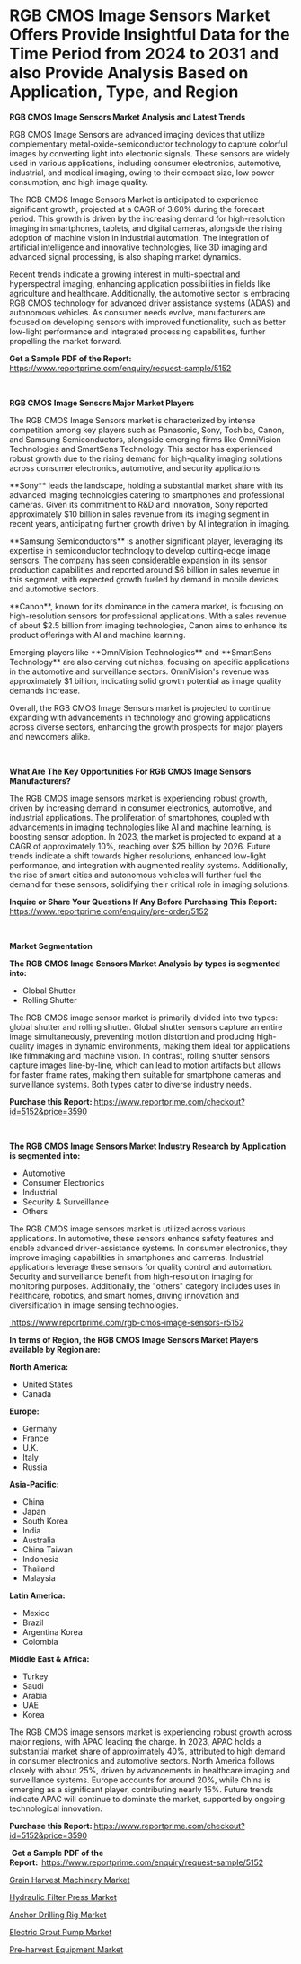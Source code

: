 <p><h1>RGB CMOS Image Sensors Market Offers Provide Insightful Data for the Time Period from 2024 to 2031 and also Provide Analysis Based on Application, Type, and Region</h1></p><p><strong>RGB CMOS Image Sensors Market Analysis and Latest Trends</strong></p>
<p><p>RGB CMOS Image Sensors are advanced imaging devices that utilize complementary metal-oxide-semiconductor technology to capture colorful images by converting light into electronic signals. These sensors are widely used in various applications, including consumer electronics, automotive, industrial, and medical imaging, owing to their compact size, low power consumption, and high image quality.</p><p>The RGB CMOS Image Sensors Market is anticipated to experience significant growth, projected at a CAGR of 3.60% during the forecast period. This growth is driven by the increasing demand for high-resolution imaging in smartphones, tablets, and digital cameras, alongside the rising adoption of machine vision in industrial automation. The integration of artificial intelligence and innovative technologies, like 3D imaging and advanced signal processing, is also shaping market dynamics.</p><p>Recent trends indicate a growing interest in multi-spectral and hyperspectral imaging, enhancing application possibilities in fields like agriculture and healthcare. Additionally, the automotive sector is embracing RGB CMOS technology for advanced driver assistance systems (ADAS) and autonomous vehicles. As consumer needs evolve, manufacturers are focused on developing sensors with improved functionality, such as better low-light performance and integrated processing capabilities, further propelling the market forward.</p></p>
<p><strong>Get a Sample PDF of the Report:&nbsp;</strong> <a href="https://www.reportprime.com/enquiry/request-sample/5152">https://www.reportprime.com/enquiry/request-sample/5152</a></p>
<p>&nbsp;</p>
<p><strong>RGB CMOS Image Sensors Major Market Players</strong></p>
<p><p>The RGB CMOS Image Sensors market is characterized by intense competition among key players such as Panasonic, Sony, Toshiba, Canon, and Samsung Semiconductors, alongside emerging firms like OmniVision Technologies and SmartSens Technology. This sector has experienced robust growth due to the rising demand for high-quality imaging solutions across consumer electronics, automotive, and security applications.</p><p>**Sony** leads the landscape, holding a substantial market share with its advanced imaging technologies catering to smartphones and professional cameras. Given its commitment to R&D and innovation, Sony reported approximately $10 billion in sales revenue from its imaging segment in recent years, anticipating further growth driven by AI integration in imaging.</p><p>**Samsung Semiconductors** is another significant player, leveraging its expertise in semiconductor technology to develop cutting-edge image sensors. The company has seen considerable expansion in its sensor production capabilities and reported around $6 billion in sales revenue in this segment, with expected growth fueled by demand in mobile devices and automotive sectors.</p><p>**Canon**, known for its dominance in the camera market, is focusing on high-resolution sensors for professional applications. With a sales revenue of about $2.5 billion from imaging technologies, Canon aims to enhance its product offerings with AI and machine learning.</p><p>Emerging players like **OmniVision Technologies** and **SmartSens Technology** are also carving out niches, focusing on specific applications in the automotive and surveillance sectors. OmniVision's revenue was approximately $1 billion, indicating solid growth potential as image quality demands increase.</p><p>Overall, the RGB CMOS Image Sensors market is projected to continue expanding with advancements in technology and growing applications across diverse sectors, enhancing the growth prospects for major players and newcomers alike.</p></p>
<p>&nbsp;</p>
<p><strong>What Are The Key Opportunities For RGB CMOS Image Sensors Manufacturers?</strong></p>
<p><p>The RGB CMOS image sensors market is experiencing robust growth, driven by increasing demand in consumer electronics, automotive, and industrial applications. The proliferation of smartphones, coupled with advancements in imaging technologies like AI and machine learning, is boosting sensor adoption. In 2023, the market is projected to expand at a CAGR of approximately 10%, reaching over $25 billion by 2026. Future trends indicate a shift towards higher resolutions, enhanced low-light performance, and integration with augmented reality systems. Additionally, the rise of smart cities and autonomous vehicles will further fuel the demand for these sensors, solidifying their critical role in imaging solutions.</p></p>
<p><strong>Inquire or Share Your Questions If Any Before Purchasing This Report:</strong> <a href="https://www.reportprime.com/enquiry/pre-order/5152">https://www.reportprime.com/enquiry/pre-order/5152</a></p>
<p>&nbsp;</p>
<p><strong>Market Segmentation</strong></p>
<p><strong>The RGB CMOS Image Sensors Market Analysis by types is segmented into:</strong></p>
<p><ul><li>Global Shutter</li><li>Rolling Shutter</li></ul></p>
<p><p>The RGB CMOS image sensor market is primarily divided into two types: global shutter and rolling shutter. Global shutter sensors capture an entire image simultaneously, preventing motion distortion and producing high-quality images in dynamic environments, making them ideal for applications like filmmaking and machine vision. In contrast, rolling shutter sensors capture images line-by-line, which can lead to motion artifacts but allows for faster frame rates, making them suitable for smartphone cameras and surveillance systems. Both types cater to diverse industry needs.</p></p>
<p><strong>Purchase this Report:&nbsp;</strong><a href="https://www.reportprime.com/checkout?id=5152&price=3590">https://www.reportprime.com/checkout?id=5152&price=3590</a></p>
<p>&nbsp;</p>
<p><strong>The RGB CMOS Image Sensors Market Industry Research by Application is segmented into:</strong></p>
<p><ul><li>Automotive</li><li>Consumer Electronics</li><li>Industrial</li><li>Security & Surveillance</li><li>Others</li></ul></p>
<p><p>The RGB CMOS image sensors market is utilized across various applications. In automotive, these sensors enhance safety features and enable advanced driver-assistance systems. In consumer electronics, they improve imaging capabilities in smartphones and cameras. Industrial applications leverage these sensors for quality control and automation. Security and surveillance benefit from high-resolution imaging for monitoring purposes. Additionally, the "others" category includes uses in healthcare, robotics, and smart homes, driving innovation and diversification in image sensing technologies.</p></p>
<p><a href="https://www.reportprime.com/rgb-cmos-image-sensors-r5152">&nbsp;https://www.reportprime.com/rgb-cmos-image-sensors-r5152</a></p>
<p><strong>In terms of Region, the RGB CMOS Image Sensors Market Players available by Region are:</strong></p>
<p>
    <p> <strong> North America: </strong>
        <ul>
            <li>United States</li>
            <li>Canada</li>
        </ul>
        </p> 
    <p> <strong> Europe: </strong>
        <ul>
            <li>Germany</li>
            <li>France</li>
            <li>U.K.</li>
            <li>Italy</li>
            <li>Russia</li>
        </ul>
        </p> 
    <p> <strong> Asia-Pacific: </strong>
        <ul>
            <li>China</li>
            <li>Japan</li>
            <li>South Korea</li>
            <li>India</li>
            <li>Australia</li>
            <li>China Taiwan</li>
            <li>Indonesia</li>
            <li>Thailand</li>
            <li>Malaysia</li>
        </ul>
        </p> 
    <p> <strong> Latin America: </strong>
        <ul>
            <li>Mexico</li>
            <li>Brazil</li>
            <li>Argentina Korea</li>
            <li>Colombia</li>
        </ul>
        </p> 
    <p> <strong> Middle East & Africa: </strong>
        <ul>
            <li>Turkey</li>
            <li>Saudi</li>
            <li>Arabia</li>
            <li>UAE</li>
            <li>Korea</li>
        </ul>
    </p>
    </p>
<p><p>The RGB CMOS image sensors market is experiencing robust growth across major regions, with APAC leading the charge. In 2023, APAC holds a substantial market share of approximately 40%, attributed to high demand in consumer electronics and automotive sectors. North America follows closely with about 25%, driven by advancements in healthcare imaging and surveillance systems. Europe accounts for around 20%, while China is emerging as a significant player, contributing nearly 15%. Future trends indicate APAC will continue to dominate the market, supported by ongoing technological innovation.</p></p>
<p><strong>Purchase this Report: </strong><a href="https://www.reportprime.com/checkout?id=5152&price=3590">https://www.reportprime.com/checkout?id=5152&price=3590</a></p>
<p>&nbsp;<strong>Get a Sample PDF of the Report:&nbsp;&nbsp;</strong><a href="https://www.reportprime.com/enquiry/request-sample/5152">https://www.reportprime.com/enquiry/request-sample/5152</a></p>
<p><strong></strong></p>
<p><p><a href="https://issuu.com/reportprime-2/docs/grain-harvest-machinery-market-size_cc4fbd844a3023">Grain Harvest Machinery Market</a></p><p><a href="https://www.linkedin.com/pulse/hydraulic-filter-press-market-share-new-trends-analysis-its-y9uxe?trackingId=ReVsAm2JTN6YM2Dk6qXyMQ%3D%3D">Hydraulic Filter Press Market</a></p><p><a href="https://www.linkedin.com/pulse/market-forecast-global-anchor-drilling-rig-trends-impact-nqsde?trackingId=NtYoj1LSQDeIpHApJpwJFA%3D%3D">Anchor Drilling Rig Market</a></p><p><a href="https://www.linkedin.com/pulse/analyzing-key-drivers-electric-grout-pump-market-trends-future-jvzie?trackingId=fd8rJ%2BNCSXSFLeal9JWKKw%3D%3D">Electric Grout Pump Market</a></p><p><a href="https://issuu.com/reportprime-2/docs/pre-harvest-equipment-market-size-2_ef326a205aa9ed">Pre-harvest Equipment Market</a></p></p>